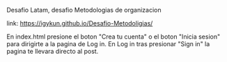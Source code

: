 Desafio Latam, desafio Metodologias de organizacion

link: https://igykun.github.io/Desafio-Metodoligias/

En index.html presione el boton "Crea tu cuenta" o el boton "Inicia sesion" para dirigirte a la pagina de Log in.
En Log in tras presionar "Sign in" la pagina te llevara directo al post.